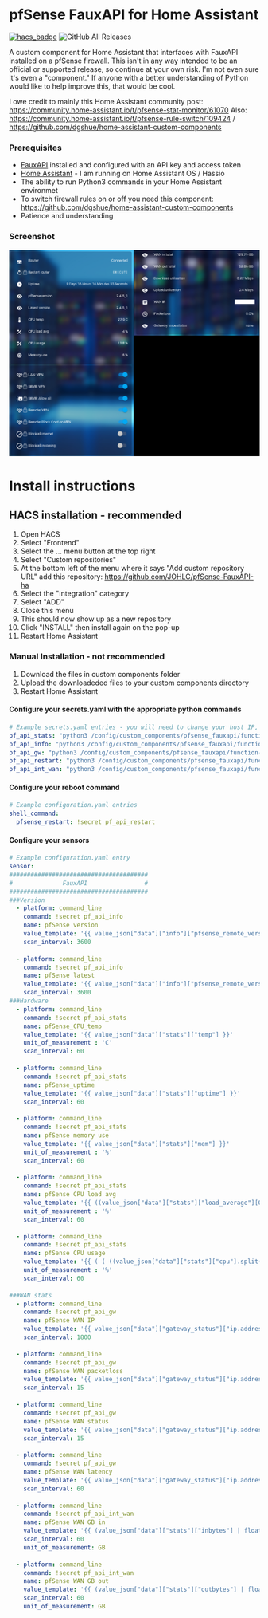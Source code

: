 # pfSense FauxAPI for Home Assistant
[![hacs_badge](https://img.shields.io/badge/HACS-Custom-orange.svg)](https://github.com/custom-components/hacs)
![GitHub All Releases](https://img.shields.io/github/downloads/johlc/pfSense-FauxAPI-ha/total?&label=Total%20Downloads&style=flat-square&labelColor=2ea9f4&color=1473ae) 

A custom component for Home Assistant that interfaces with FauxAPI installed on a pfSense firewall.
This isn't in any way intended to be an official or supported release, so continue at your own risk. I'm not even sure it's even a "component."
If anyone with a better understanding of Python would like to help improve this, that would be cool. 

I owe credit to mainly this Home Assistant community post: https://community.home-assistant.io/t/pfsense-stat-monitor/61070
Also: https://community.home-assistant.io/t/pfsense-rule-switch/109424 / https://github.com/dgshue/home-assistant-custom-components

### Prerequisites
 - [FauxAPI](https://github.com/ndejong/pfsense_fauxapi) installed and configured with an API key and access token
 - [Home Assistant](https://www.home-assistant.io/) - I am running on Home Assistant OS / Hassio 
 - The ability to run Python3 commands in your Home Assistant environmet
 - To switch firewall rules on or off you need this component: https://github.com/dgshue/home-assistant-custom-components
 - Patience and understanding 
 
### Screenshot

<img src="https://raw.githubusercontent.com/JOHLC/pfSense-FauxAPI-ha/main/images/screen1.png" alt="Screenshot 1" >



# Install instructions

## HACS installation - recommended<br /> 
1. Open HACS
2. Select "Frontend"
3. Select the ... menu button at the top right
4. Select "Custom repositories"
5. At the bottom left of the menu where it says "Add custom repository URL" add this repository: https://github.com/JOHLC/pfSense-FauxAPI-ha
6. Select the "Integration" category
7. Select "ADD"
8. Close this menu
9. This should now show up as a new repository
10. Click "INSTALL" then install again on the pop-up
11. Restart Home Assistant

### Manual Installation - not recommended<br /> 
1. Download the files in custom components folder
2. Upload the downloadeded files to your custom components directory
3. Restart Home Assistant

#### Configure your secrets.yaml with the appropriate python commands
```yaml
# Example secrets.yaml entries - you will need to change your host IP, apikey, and accesstoken in each command below
pf_api_stats: "python3 /config/custom_components/pfsense_fauxapi/function-stats.py 192.168.1.1 PFFAyourapikey youraccesstoken"
pf_api_info: "python3 /config/custom_components/pfsense_fauxapi/function-info.py 192.168.1.1 PFFAyourapikey youraccesstoken"
pf_api_gw: "python3 /config/custom_components/pfsense_fauxapi/function-gateway.py 192.168.1.1 PFFAyourapikey youraccesstoken"
pf_api_restart: "python3 /config/custom_components/pfsense_fauxapi/function-reboot.py 192.168.1.1 PFFAyourapikey youraccesstoken"
pf_api_int_wan: "python3 /config/custom_components/pfsense_fauxapi/function-int-wan.py 192.168.1.1 PFFAyourapikey youraccesstoken"
```

#### Configure your reboot command
```yaml
# Example configuration.yaml entries
shell_command:
  pfsense_restart: !secret pf_api_restart
```

#### Configure your sensors
```yaml
# Example configuration.yaml entry
sensor:
#######################################
#              FauxAPI                #
#######################################
###Version
  - platform: command_line
    command: !secret pf_api_info
    name: pfSense version
    value_template: '{{ value_json["data"]["info"]["pfsense_remote_version"]["installed_version"] }}'
    scan_interval: 3600

  - platform: command_line
    command: !secret pf_api_info
    name: pfSense latest
    value_template: '{{ value_json["data"]["info"]["pfsense_remote_version"]["version"] }}'
    scan_interval: 3600
###Hardware
  - platform: command_line
    command: !secret pf_api_stats
    name: pfSense_CPU_temp
    value_template: '{{ value_json["data"]["stats"]["temp"] }}'
    unit_of_measurement : 'C'
    scan_interval: 60

  - platform: command_line
    command: !secret pf_api_stats
    name: pfSense_uptime
    value_template: '{{ value_json["data"]["stats"]["uptime"] }}'
    scan_interval: 60

  - platform: command_line
    command: !secret pf_api_stats
    name: pfSense memory use
    value_template: '{{ value_json["data"]["stats"]["mem"] }}'
    unit_of_measurement : '%'
    scan_interval: 60

  - platform: command_line
    command: !secret pf_api_stats
    name: pfSense CPU load avg
    value_template: '{{ ((value_json["data"]["stats"]["load_average"][0] | float) * 100.0 / 2.0 ) | round(0) }}'
    unit_of_measurement : '%'
    scan_interval: 60

  - platform: command_line
    command: !secret pf_api_stats
    name: pfSense CPU usage
    value_template: '{{ ( ( ((value_json["data"]["stats"]["cpu"].split("|")[0] | float) / (value_json["data"]["stats"]["cpu"].split("|")[1] | float)) - 1.0 ) * 100.0 ) | round(1) }}'
    unit_of_measurement : '%'
    scan_interval: 60
    
###WAN stats
  - platform: command_line
    command: !secret pf_api_gw
    name: pfSense WAN IP
    value_template: '{{ value_json["data"]["gateway_status"]["ip.address.of.yourgw"]["srcip"] }}'
    scan_interval: 1800
    
  - platform: command_line
    command: !secret pf_api_gw
    name: pfSense WAN packetloss
    value_template: '{{ value_json["data"]["gateway_status"]["ip.address.of.yourgw"]["loss"] }}'
    scan_interval: 15

  - platform: command_line
    command: !secret pf_api_gw
    name: pfSense WAN status
    value_template: '{{ value_json["data"]["gateway_status"]["ip.address.of.yourgw"]["status"] }}'
    scan_interval: 15

  - platform: command_line
    command: !secret pf_api_gw
    name: pfSense WAN latency
    value_template: '{{ value_json["data"]["gateway_status"]["ip.address.of.yourgw"]["delay"] }}'
    scan_interval: 60

  - platform: command_line
    command: !secret pf_api_int_wan
    name: pfSense WAN GB in
    value_template: '{{ (value_json["data"]["stats"]["inbytes"] | float / 1000 / 1000 / 1000) | round(2)}}'
    scan_interval: 60
    unit_of_measurement: GB

  - platform: command_line
    command: !secret pf_api_int_wan
    name: pfSense WAN GB out
    value_template: '{{ (value_json["data"]["stats"]["outbytes"] | float / 1000 / 1000 / 1000) | round(2)}}'
    scan_interval: 60
    unit_of_measurement: GB
  
